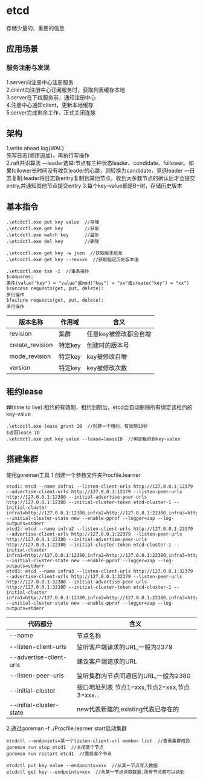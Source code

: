 # etcd
存储少量的、重要的信息
## 应用场景
### 服务注册与发现
1.server向注册中心注册服务  
2.client向注册中心订阅服务时，获取列表缓存本地  
3.server在下线服务前，通知注册中心  
4.注册中心通知client，更新本地缓存  
5.server完成剩余工作，正式关闭连接

## 架构
1.write ahead log(WAL)  
先写日志(顺序追加)，再执行写操作  
2.raft共识算法
—leader选举:节点有三种状态leader、condidate、follower。如果follower长时间没有收到leader的心跳，则转换为candidate，竞选leader
—日志复制:leader将日志新entry复制到其他节点，收到大多数节点的确认后才会提交entry,并通知其他节点提交entry
3.每个key-value都是B+树，存储历史版本
## 基本指令
```
.\etcdctl.exe put key value  //存储
.\etcdctl.exe get key        //获取
.\etcdctl.exe watch key      //监听
.\etcdctl.exe del key        //删除

.\etcdctl.exe get key -w json  //获取版本信息
.\etcdctl.exe get key --rev=xx  //获取指定历史版本值

.\etcdctl.exe txn -i  //事务操作
$compares:
条件(value("key") = "value"或mod("key") = "xx"或create("key") = "xx")
$success requests(get, put, delete):
多行操作
$failure requests(get, put, delete):
多行操作
```
|版本名称|作用域|含义|
|---|---|---|
|revision|集群|任意key被修改都会自增|
|create_revision|特定key|创建时的版本号|
|mode_revision|特定key|key被修改自增|
|version|特定key|key被修改次数|
## 租约lease
**ttl**(time to live):租约的有效期，租约到期后，etcd会自动删除所有绑定该租约的key-value
```
.\etcdctl.exe lease grant 10  //创建一个租约，有效期10秒
$返回lease ID
.\etcdctl.exe put key value --lease=leaseID  //绑定租约到key-value
```
## 搭建集群
使用goreman工具
1.创建一个参数文件夹Procfile.learner
```
etcd1: etcd --name infra1 --listen-client-urls http://127.0.0.1:12379 --advertise-client-urls http://127.0.0.1:12379 --listen-peer-urls http://127.0.0.1:12380 --initial-advertise-peer-urls http://127.0.0.1:12380 --initial-cluster-token etcd-cluster-1 --initial-cluster infra1=http://127.0.0.1:12380,infra2=http://127.0.0.1:22380,infra3=http://127.0.0.1:32380 --initial-cluster-state new --enable-pprof --logger=zap --log-outputs=stderr
etcd2: etcd --name infra2 --listen-client-urls http://127.0.0.1:22379 --advertise-client-urls http://127.0.0.1:22379 --listen-peer-urls http://127.0.0.1:22380 --initial-advertise-peer-urls http://127.0.0.1:22380 --initial-cluster-token etcd-cluster-1 --initial-cluster infra1=http://127.0.0.1:12380,infra2=http://127.0.0.1:22380,infra3=http://127.0.0.1:32380 --initial-cluster-state new --enable-pprof --logger=zap --log-outputs=stderr
etcd3: etcd --name infra3 --listen-client-urls http://127.0.0.1:32379 --advertise-client-urls http://127.0.0.1:32379 --listen-peer-urls http://127.0.0.1:32380 --initial-advertise-peer-urls http://127.0.0.1:32380 --initial-cluster-token etcd-cluster-1 --initial-cluster infra1=http://127.0.0.1:12380,infra2=http://127.0.0.1:22380,infra3=http://127.0.0.1:32380 --initial-cluster-state new --enable-pprof --logger=zap --log-outputs=stderr
```
|代码部分|含义|
|---|---|
|--name|节点名称|
|--listen-client-urls|监听客户端请求的URL,一般为2379|
|--advertise-client-urls|建议客户端请求的URL|
|--listen-peer-urls|监听集群内节点间通信的URL,一般为2380|
|--initial-cluster|接口地址列表 节点1=xxx,节点2=xxx,节点3=xxx...|
|--initial-cluster-state|new代表新建的,existing代表已存在的|
2.通过goreman -f ./Procfile.learner start启动集群
```
etcdctl --endpoints=某一个listen-client-url member list  //查看集群成员
goreman run stop etcd1  //关闭某个节点
goreman run restart etcd1  //重启某个节点

etcdctl put key value --endpoints=xxx  //从某一节点写入数据
etcdctl get key --endpoints=xxx  //从某一节点读取数据,所有节点都可以读到
```